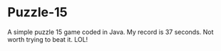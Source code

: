 # Puzzle-15
A simple puzzle 15 game coded in Java. My record is 37 seconds. Not worth trying to beat it. LOL!
